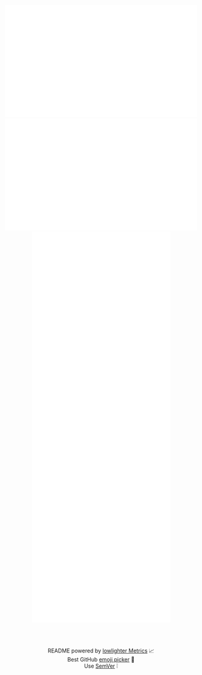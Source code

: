 
<div align="center">
  <img src="https://github.com/Ifiht/github-stats/blob/master/generated/overview.svg#gh-dark-mode-only" />
  <img src="https://github.com/Ifiht/github-stats/blob/master/generated/languages.svg#gh-dark-mode-only" />
</div>

<div align="center">
  <img src="https://github.com/Ifiht/ifiht/blob/main/github-metrics.svg" />
</div>

<br/><br/>
<div align="center">  
    
README powered by [lowlighter Metrics](https://github.com/lowlighter/metrics) :chart_with_upwards_trend:  
Best GitHub [emoji picker](https://github-emoji-picker.rickstaa.dev/) :peacock:  
Use [SemVer](https://semver.org/) ❕
  
</div>  

<!--
**Ifiht/ifiht** is a ✨ _special_ ✨ repository because its `README.md` (this file) appears on your GitHub profile.

Here are some ideas to get you started:

- 🔭 I’m currently working on ...
- 📚 I’m currently learning ...
- 👯 I’m looking to collaborate on ...
- 🤔 I’m looking for help with ...
- 💬 Ask me about ...
- 📫 How to reach me: ...
- 😄 Pronouns: ...
- ⚡ Fun fact: ...
-->
